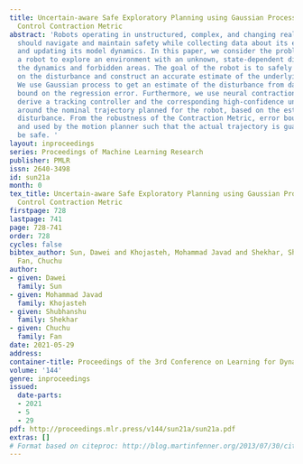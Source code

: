 ```yaml
---
title: Uncertain-aware Safe Exploratory Planning using Gaussian Process and Neural
  Control Contraction Metric
abstract: 'Robots operating in unstructured, complex, and changing real-world environments
  should navigate and maintain safety while collecting data about its environment
  and updating its model dynamics. In this paper, we consider the problem of using
  a robot to explore an environment with an unknown, state-dependent disturbance to
  the dynamics and forbidden areas. The goal of the robot is to safely collect observations
  on the disturbance and construct an accurate estimate of the underlying function.
  We use Gaussian process to get an estimate of the disturbance from data with a high-confidence
  bound on the regression error. Furthermore, we use neural contraction metrics to
  derive a tracking controller and the corresponding high-confidence uncertainty tube
  around the nominal trajectory planned for the robot, based on the estimate of the
  disturbance. From the robustness of the Contraction Metric, error bound can be pre-computed
  and used by the motion planner such that the actual trajectory is guaranteed to
  be safe. '
layout: inproceedings
series: Proceedings of Machine Learning Research
publisher: PMLR
issn: 2640-3498
id: sun21a
month: 0
tex_title: Uncertain-aware Safe Exploratory Planning using Gaussian Process and Neural
  Control Contraction Metric
firstpage: 728
lastpage: 741
page: 728-741
order: 728
cycles: false
bibtex_author: Sun, Dawei and Khojasteh, Mohammad Javad and Shekhar, Shubhanshu and
  Fan, Chuchu
author:
- given: Dawei
  family: Sun
- given: Mohammad Javad
  family: Khojasteh
- given: Shubhanshu
  family: Shekhar
- given: Chuchu
  family: Fan
date: 2021-05-29
address:
container-title: Proceedings of the 3rd Conference on Learning for Dynamics and Control
volume: '144'
genre: inproceedings
issued:
  date-parts:
  - 2021
  - 5
  - 29
pdf: http://proceedings.mlr.press/v144/sun21a/sun21a.pdf
extras: []
# Format based on citeproc: http://blog.martinfenner.org/2013/07/30/citeproc-yaml-for-bibliographies/
---
```

